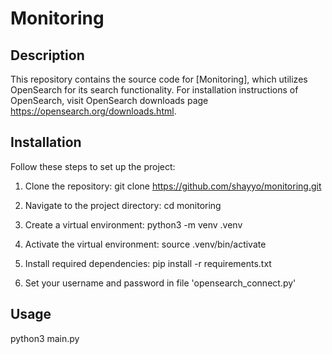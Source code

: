 # Monitoring

## Description
This repository contains the source code for [Monitoring], which utilizes OpenSearch for its search functionality. For installation instructions of OpenSearch, visit OpenSearch downloads page https://opensearch.org/downloads.html.

## Installation
Follow these steps to set up the project:

1. Clone the repository:
    git clone https://github.com/shayyo/monitoring.git

2. Navigate to the project directory:
    cd monitoring

3. Create a virtual environment:
    python3 -m venv .venv

4. Activate the virtual environment:
    source .venv/bin/activate

5. Install required dependencies:
    pip install -r requirements.txt

6. Set your username and password in file 'opensearch_connect.py'

## Usage
python3 main.py

